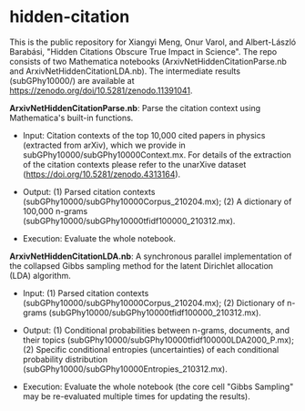# hidden-citation

This is the public repository for Xiangyi Meng, Onur Varol, and Albert-László Barabási, "Hidden Citations Obscure True Impact in Science". The repo consists of two Mathematica notebooks (ArxivNetHiddenCitationParse.nb and ArxivNetHiddenCitationLDA.nb). The intermediate results (subGPhy10000/) are available at https://zenodo.org/doi/10.5281/zenodo.11391041.

__ArxivNetHiddenCitationParse.nb__: Parse the citation context using Mathematica's built-in functions.

- Input: Citation contexts of the top 10,000 cited papers in physics (extracted from arXiv), which we provide in subGPhy10000/subGPhy10000Context.mx. For details of the extraction of the citation contexts please refer to the unarXive dataset (https://doi.org/10.5281/zenodo.4313164).

- Output: (1) Parsed citation contexts (subGPhy10000/subGPhy10000Corpus_210204.mx); (2) A dictionary of 100,000 n-grams (subGPhy10000/subGPhy10000tfidf100000_210312.mx).

- Execution: Evaluate the whole notebook.




__ArxivNetHiddenCitationLDA.nb__: A synchronous parallel implementation of the collapsed Gibbs sampling method for the latent Dirichlet allocation (LDA) algorithm.

- Input: (1) Parsed citation contexts (subGPhy10000/subGPhy10000Corpus_210204.mx); (2) Dictionary of n-grams (subGPhy10000/subGPhy10000tfidf100000_210312.mx).

- Output: (1) Conditional probabilities between n-grams, documents, and their topics (subGPhy10000/subGPhy10000tfidf100000LDA2000_P.mx); (2) Specific conditional entropies (uncertainties) of each conditional probability distribution
(subGPhy10000/subGPhy10000Entropies_210312.mx).

- Execution: Evaluate the whole notebook (the core cell "Gibbs Sampling" may be re-evaluated multiple times for updating the results).
